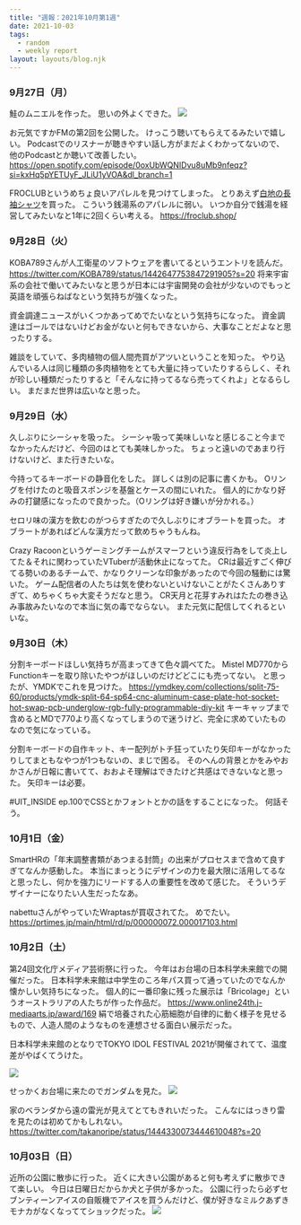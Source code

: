 ```yaml
---
title: "週報：2021年10月第1週"
date: 2021-10-03
tags:
  - random
  - weekly report
layout: layouts/blog.njk
---
```


### 9月27日（月）
鮭のムニエルを作った。
思いの外よくできた。
![](https://lh3.googleusercontent.com/_bi2dMbqpZlYK1snrjl1mSqZXlJF_RZTvmoUYi6u0kf1Mr9jMdlZ7EDQYO294pF5uqpI-C2Zmkq5WHX1upQoz0cvcCmc-VwRBM2zDxvRk8TVZtJUZdcipM9bWfQfMMbzjHyiVbSPXmDeF6RmHe_RAhQUjpWOHYF9YIZLtn5nIGnsYR86-TgpeKWu0zVZrKzKLhct2__j54zTnUD7ykttb1vLl0ofFQ3tHi6sVIaHkyd0OF4u77M8xiIrbwmAG_cHr4KX8e7K8LnGzjZFnsd6W-bqoFcYZ2BcTio_j5TtH0FFjw8b1DMQn3PoT7bcxnpC4OAyhImDe_HLi5-ibug4UsAgwLJhti5ZuRJru8JjEptE6nyWsnJSMXpyLjDyDBZxEwrdfIkbOD8f4uPySpU3KKtHzrrcPFHIzqUJi2JHPGvMDFRJmEAPwANPpj76jLSSp_5Vg0OxlaqjeNhXAb5STsRx-WH6zg-VG57p6duqiNI4aJWC7OLw-_bJpR1n1tKRfu3IQmkdXDK2SOiuIJ_5nLh2VOlKbHFlh46YBuiMyskL_d3p1ZTLsbzIKhkggNCEDHfX7YitAh8FTaDNSbsvg5mfvkaasBeC8VvkOIx_B_WsyxbGSNUk91oMPqvHyGQX7tM3LDHmip36MhZEbldKNYY9U8SDnAxm5hc9eqhJHVzDLpIvpUkLzuRquO49DjMYZ7oDE09yii5Yo00TmGtRjrU=w2294-h1291-no?authuser=0)

お元気ですかFMの第2回を公開した。
けっこう聴いてもらえてるみたいで嬉しい。
Podcastでのリスナーが聴きやすい話し方がまだよくわかってないので、他のPodcastとか聴いて改善したい。
https://open.spotify.com/episode/0oxUbWQNIDvu8uMb9nfeqz?si=kxHq5pYETUyF_JLiU1yVOA&dl_branch=1

FROCLUBというめちょ良いアパレルを見つけてしまった。
とりあえず[白地の長袖シャツ](https://froclub.shop/items/5f801e398ac39440c2a302c9)を買った。
こういう銭湯系のアパレルに弱い。
いつか自分で銭湯を経営してみたいなと1年に2回くらい考える。
https://froclub.shop/


### 9月28日（火）
KOBA789さんが人工衛星のソフトウェアを書いてるというエントリを読んだ。
https://twitter.com/KOBA789/status/1442647753847291905?s=20
将来宇宙系の会社で働いてみたいなと思うが日本には宇宙開発の会社が少ないのでもっと英語を頑張らねばなという気持ちが強くなった。

資金調達ニュースがいくつかあってめでたいなという気持ちになった。
資金調達はゴールではないけどお金がないと何もできないから、大事なことだよなと思ったりする。

雑談をしていて、多肉植物の個人間売買がアツいということを知った。
やり込んでいる人は同じ種類の多肉植物をとても大量に持っていたりするらしく、それが珍しい種類だったりすると「そんなに持ってるなら売ってくれよ」となるらしい。
まだまだ世界は広いなと思った。

### 9月29日（水）
久しぶりにシーシャを吸った。
シーシャ吸って美味しいなと感じること今までなかったんだけど、今回のはとても美味しかった。
ちょっと遠いのであまり行けないけど、また行きたいな。

今持ってるキーボードの静音化をした。
詳しくは別の記事に書くかも。
Oリングを付けたのと吸音スポンジを基盤とケースの間にいれた。
個人的にかなり好みの打鍵感になったので良かった。（Oリングは好き嫌いが分かれる。）

セロリ味の漢方を飲むのがつらすぎたので久しぶりにオブラートを買った。
オブラートがあればどんな漢方だって飲めちゃうもんね。

Crazy Racoonというゲーミングチームがスマーフという違反行為をして炎上してた＆それに関わっていたVTuberが活動休止になってた。
CRは最近すごく伸びてる勢いのあるチームで、かなりクリーンな印象があったので今回の騒動には驚いた。
ゲーム配信者の人たちは気を使わないといけないことがたくさんありすぎて、めちゃくちゃ大変そうだなと思う。
CR天月と花芽すみれはたたの巻き込み事故みたいなので本当に気の毒でならない。
また元気に配信してくれるといいな。

### 9月30日（木）

分割キーボードほしい気持ちが高まってきて色々調べてた。
Mistel MD770からFunctionキーを取り除いたやつがほしいのだけどどこにも売ってない。
と思ったが、YMDKでこれを見つけた。
https://ymdkey.com/collections/split-75-60/products/ymdk-split-64-sp64-cnc-aluminum-case-plate-hot-socket-hot-swap-pcb-underglow-rgb-fully-programmable-diy-kit
キーキャップまで含めるとMDで770より高くなってしまうので迷うけど、完全に求めていたものなので気になっている。

分割キーボードの自作キット、キー配列がトチ狂っていたり矢印キーがなかったりしてまともなやつが1つもないの、まじで困る。
そのへんの背景とかをみやおかさんが日報に書いてて、おおよそ理解はできたけど共感はできないなと思った。
矢印キーは必要。

#UIT_INSIDE ep.100でCSSとかフォントとかの話をすることになった。
何話そう。

### 10月1日（金）
SmartHRの「年末調整書類があつまる封筒」の出来がプロセスまで含めて良すぎてなんか感動した。
本当にまっとうにデザインの力を最大限に活用してるなと思ったし、何かを強力にリードする人の重要性を改めて感じた。
そういうデザイナーになりたい人生だったなあ。

nabettuさんがやっていたWraptasが買収されてた。
めでたい。
https://prtimes.jp/main/html/rd/p/000000072.000017103.html

### 10月2日（土）
第24回文化庁メディア芸術祭に行った。
今年はお台場の日本科学未来館での開催だった。
日本科学未来館は中学生のころ年パス買って通っていたのでなんか懐かしい気持ちになった。
個人的に一番印象に残った展示は「Bricolage」というオーストラリアの人たちが作った作品だ。
https://www.online24th.j-mediaarts.jp/award/169
絹で培養された心筋細胞が自律的に動く様子を見せるもので、人造人間のようなものを連想させる面白い展示だった。

日本科学未来館のとなりでTOKYO IDOL FESTIVAL 2021が開催されてて、温度差がやばくてうけた。

![](https://lh3.googleusercontent.com/Qqe3BGAqZbPhXP7r-GHAy5kUbPZ6zF2cYDDE6agZUVxWsXk6v3n9LdSRroy8C-CKDvgCTHFCVYP6bSebAeAta7Qmu1YDYSnNLa7LPUnjfRPdMUxLs0sENw7x4oPr0eO3O6GFchex8aUY8Kz1-NeoUDGiULZ7zXG8NWitr3-825Itg9qTvQc5oZ0i4QkAq4lHhb1VFsAjhfgS2MhFK0hCl4NBIY0hrsJy2Q_WXk5z5fDiu5zVuAjjwc_158tnDR7YGY01yZTKvVqCEqSnBrAshyQt35W9K6ov4NE8974UzkOb9-6mDeak333bdRBFVOfwJXin4REC0vPLWHqthiP-AjQ58dJIg5Hj8XR1TTSQ3EDc0uClHYka5mCSio3PRgPzWGbbkYCnpbD1kQ3iI4xkT4FS2yin1EBWmqIy1UKlABW7gWChAOpJVcuhUuEDT6bkxn9gN0AXxMUsmbKSsQmsY2cWGqBUYnet4Kp37w3poT-BXakGRPEjrFPqe56iQvhSf-2XxlfRwxcNPumLDVqoAfypEsSea0KH2jRRtcpRwWym53jkzzFiS6xFVpW35FIeomvVTICR_digOJzLPTVIjUt6TtkniWDN4jgEPJfif9_RUWiM57BdZEzEYwqLWQekKQW3XIQRedKYM8zazIzPI74-ZuDs4nDtryzymmk4wS-q6jAnQa7v2vnTQVx1CwNCx-Sn42sGOJDj_mQNoqXCkuY=w752-h1336-no?authuser=0)

せっかくお台場に来たのでガンダムを見た。
![](https://lh3.googleusercontent.com/A2YEf9GohBv6yPusb27RrEUdrZ6oZfi_324tUZzktZA6cVE9VnFXyhUuW_JTDz8TWO8m-fbdsvU3Xv5eoZlFtFvUZWu6ipO87Rj_UcaeGpZW_wko5KOnZ3dd66KmZwQ1f2cbOM65BOF-0o9zkfjVYTY4RHpP6mV-a9p98-2f61mCrCz-OEWCzEHtuzXM92oP4JuDohnofh15xWaX2bZNrcEfJ0N3AQVBMZkELjTpT92_wptjZ8vU5KoDulHhCiLzDHpEWLVdBEo2z8iJptG4WGK3lCBpUruur0u0AFuJ643xCNpqs2B1gwO2AFkRRZDb3UugmMAxOR3PtNH0GCAm7IkitnyOmGSReE1-NPjM_kJ5C58y2P-j9NuGXWy4VAXYbARaWwFmA6y71PKjK9ZWRrdGJ_MWP9pqc1NxFejEAQnw8vfO2L84lu7X33RgjecM7Cs8y-wdWQ2Ae1zKHLO_oo8F58pIl8b9Ej03VNDdBXVnu7IBlvF8knWcBKhDZ3qItr6IJQV_seTi6qWIgHw5wmIX4n_k-enktBNpb1XEVINPNtNLsWkTQP7CvNv8FOHXCEmQh8Nl8z2nS_1kH9HazBvvZxYvD3UOEUJ_3qLstxfSGycU32YIfoGQC_qkf-Y7AdDjSOmTfp4Z6trjIS4cugNUWUU0bN5xHrq2yIt8UfhJ6b6d5D-eOoyg3adYl7f4eSJrR58ToDvJEgui8mteEMA=w752-h1336-no?authuser=0)

家のベランダから遠の雷光が見えてとてもきれいだった。
こんなにはっきり雷を見たのは初めてかもしれない。
https://twitter.com/takanoripe/status/1444330073444610048?s=20

### 10月03日（日）
近所の公園に散歩に行った。
近くに大きい公園があると何も考えずに散歩できて楽しい。
今日は日曜日だからか犬と子供が多かった。
公園に行ったら必ずセブンティーンアイスの自販機でアイスを買うんだけど、僕が好きなミルクあずきモナカがなくなっててショックだった。
![](https://lh3.googleusercontent.com/K0MsXXJjOI3C6iCCtDoC9ZXciVw-gwTggF0KfEdEueaPAt1wARgyofMNRBIB0uoN--8BnNgNBZ_BPOjx19J_SDEq6eMqwOzkrqISddhhd5p-Xo2hr1C0e8TKThAJ4JSET2mAgSaHdcBLKi0ZC6SXiu4wp5YPKiF3wLNValUTRjZrLim_gsCSYl1IBSZTyR0xnWUyiNo5qCmGxMQgp2wT0ccHYAKRZXmvG0Krljp-mCbZmb1C6pOCIT62l-A5t_n4Kkrz_3IjM_2XN2VimV1pQ6tYYO1LclfSG_R8sZCRj3wYN5kHMr8BQgODJNl1oIXCwdovGMfVSHbz3r_MM95Cgi7rvFL3UZ8VuUF8OwyM9ZOmb4z6LoP63rja3QYMPxsLgGqPWyFANs84iRzx1ufCl4Drm0sFq4ehrTC6cMDAklhx55b1LvLbEZKWU1NGkRVGjFp42fQ7WedNdvDwimTkZ79kQDmpANJtG02UmYhDmz7xbRR2hnam1fzsRrEdDQHy_OMb6bqRZ1gETYMvowwIeylKrfIFmIW49yKgSN-V74nlx1Z0Ch78lePOVUs8-Xui5QvWblVBBGUq9uTQiTBuwUzYWadwUlOBCjtp4WsKV6JyZOxKoWgF-R62onC2mqRZ_tl6v6iU1Xx__SbJskCASf0Gvm4S8M6a9GB-e3tFKvR6y6wC_iAwdfFSte-jl0ABVv4Z5QDZ5NXTDThohz5nqto=w2294-h1291-no?authuser=0)